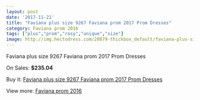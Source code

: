 ```yaml
---
layout: post
date: '2017-11-21'
title: "Faviana plus size 9267 Faviana prom 2017 Prom Dresses"
category: Faviana prom 2016
tags: ["plus","prom","rosy","unique","size"]
image: http://img.hectodress.com/28879-thickbox_default/faviana-plus-size-9267-faviana-prom-2012-prom-dresses.jpg
---
```

Faviana plus size 9267 Faviana prom 2017 Prom Dresses

On Sales: **$235.04**
<a href="https://www.hectodress.com/faviana-prom-2013/13476-faviana-plus-size-9267-faviana-prom-2012-prom-dresses.html"><amp-img layout="responsive" width="600" height="600" src="//img.hectodress.com/28879-thickbox_default/faviana-plus-size-9267-faviana-prom-2012-prom-dresses.jpg" alt="Faviana plus size 9267 Faviana prom 2017 Prom Dresses 0" /></a>
<a href="https://www.hectodress.com/faviana-prom-2013/13476-faviana-plus-size-9267-faviana-prom-2012-prom-dresses.html"><amp-img layout="responsive" width="600" height="600" src="//img.hectodress.com/28880-thickbox_default/faviana-plus-size-9267-faviana-prom-2012-prom-dresses.jpg" alt="Faviana plus size 9267 Faviana prom 2017 Prom Dresses 1" /></a>

Buy it: [Faviana plus size 9267 Faviana prom 2017 Prom Dresses](https://www.hectodress.com/faviana-prom-2013/13476-faviana-plus-size-9267-faviana-prom-2012-prom-dresses.html "Faviana plus size 9267 Faviana prom 2017 Prom Dresses")

View more: [Faviana prom 2016](https://www.hectodress.com/220-faviana-prom-2013 "Faviana prom 2016")